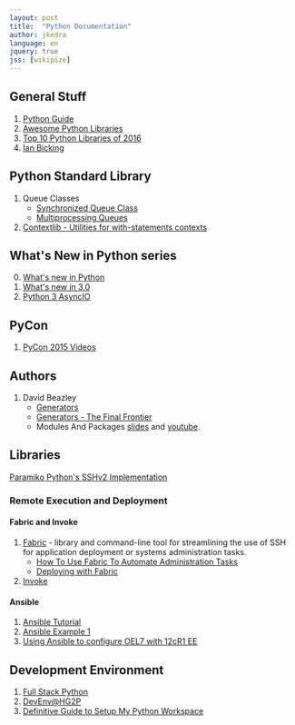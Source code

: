 ```yaml
---
layout: post
title:  "Python Documentation"
author: jkedra
language: en
jquery: true
jss: [wikipize]
---
```


## General Stuff

1. [Python Guide](https://docs.python-guide.org)
2. [Awesome Python Libraries][5]
3. [Top 10 Python Libraries of 2016][6]
4. [Ian Bicking](http://www.ianbicking.org/blog/)

## Python Standard Library

1. Queue Classes
    * [Synchronized Queue Class](https://docs.python.org/3.6/library/queue.html#queue.Queue)
    * [Multiprocessing Queues](https://docs.python.org/3.6/library/multiprocessing.html#multiprocessing.Queue)
2. [Contextlib - Utilities for with-statements contexts](https://docs.python.org/3/library/contextlib.html)

## What's New in Python series

0. [What's new in Python](https://docs.python.org/3/whatsnew/index.html)
1. [What's new in 3.0](https://docs.python.org/3.3/whatsnew/3.0.html)
2. [Python 3 AsyncIO](https://pymotw.com/3/asyncio/)

## PyCon
1. [PyCon 2015 Videos](https://www.youtube.com/channel/UCgxzjK6GuOHVKR_08TT4hJQ)

## Authors
1. David Beazley
    * [Generators](http://www.dabeaz.com/generators/)
    * [Generators - The Final Frontier](http://pyvideo.org/pycon-us-2014/generators-the-final-frontier.html)
    * Modules And Packages [slides][7] and [youtube][8].

## Libraries

[Paramiko Python's SSHv2 Implementation](http://www.paramiko.org/)

### Remote Execution and Deployment

#### Fabric and Invoke

1. [Fabric](http://www.fabfile.org/) - library and command-line tool for
   streamlining the use of SSH for application deployment or systems
   administration tasks.
    * [How To Use Fabric To Automate Administration Tasks][1]
    * [Deploying with Fabric][2]
2. [Invoke](http://www.pyinvoke.org/)

#### Ansible

1. [Ansible Tutorial](https://serversforhackers.com/an-ansible-tutorial)
2. [Ansible Example 1][3]
3. [Using Ansible to configure OEL7 with 12cR1 EE][4]

## Development Environment
1. [Full Stack Python](https://www.fullstackpython.com/development-environments.html)
2. [DevEnv@HG2P](http://docs.python-guide.org/en/latest/dev/env/)
3. [Definitive Guide to Setup My Python Workspace][9]

[1]: https://www.digitalocean.com/community/tutorials/how-to-use-fabric-to-automate-administration-tasks-and-deployments
[2]: https://serversforhackers.com/video/deploying-with-fabric
[3]: https://fritshoogland.wordpress.com/2014/09/14/using-ansible-for-executing-oracle-dba-tasks/
[4]: http://www.nodalpoint.com/devops-ansible-oracle-database-oraclelinux-7-vagrant/
[5]: https://github.com/lk-geimfari/awesomo/blob/master/languages/PYTHON.md
[6]: https://tryolabs.com/blog/2016/12/20/top-10-python-libraries-of-2016/
[7]: http://www.dabeaz.com/modulepackage/ModulePackage.pdf
[8]: https://www.youtube.com/watch?v=0oTh1CXRaQ0
[9]: https://medium.com/@henriquebastos/the-definitive-guide-to-setup-my-python-workspace-628d68552e14#.c8p03tuvp
